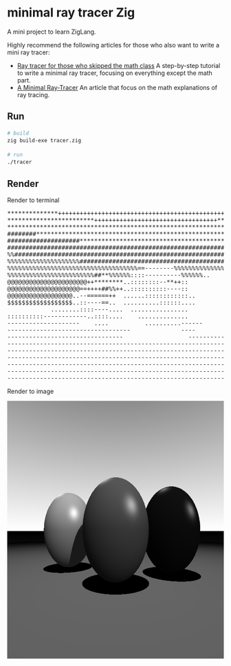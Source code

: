 # minimal ray tracer Zig

A mini project to learn ZigLang.

Highly recommend the following articles for those who also want to write a mini ray tracer:

* [Ray tracer for those who skipped the math class](https://zserge.com/posts/raytracer/) A step-by-step tutorial to write a minimal ray tracer, focusing on everything except the math part.
* [A Minimal Ray-Tracer](https://www.scratchapixel.com/lessons/3d-basic-rendering/minimal-ray-tracer-rendering-simple-shapes/ray-sphere-intersection.html) An article that focus on the math explanations of ray tracing.

## Run

```bash
# build
zig build-exe tracer.zig

# run
./tracer
```

## Render

Render to terminal

<pre>
**************++++++++++++++++++++++++++++++++++++++++++++++++++++++************
************************++++++++++++++++++++++++++++++++++**********************
********************************************************************************
########******************************************************************######
####################******************************************##################
################################################################################
%%##############################################################################
%%%%%%%%%%%%%%%%%%%%##########################################%%%%%%%%%%%%%%%%%%
%%%%%%%%%%%%%%%%%%%%%%%%%%%%%%%%%%%%==--------%%%%%%%%%%%%%%%%%%%%%%%%%%%%%%%%%%
%%%%%%%%%%%%%%%%%%%%%%%%##**%%%%%%::::----------%%%%%%..        %%%%%%%%%%%%%%%%
@@@@@@@@@@@@@@@@@@@@@@++********..::::::::--**++::            ::  @@@@@@@@@@@@@@
@@@@@@@@@@@@@@@@@@@@==++++##%%++..::::::::::----::            ..::@@@@@@@@@@@@@@
@@@@@@@@@@@@@@@@@@..--======++  ......::::::::::::..                @@@@@@@@@@@@
$$$$$$$$$$$$$$$$$$..::----==..  ..........::::::....                $$$$$$$$$$$$
            ........::::----....  ................                ....
::::::::::------------..::::....    ..............                ------::::::::
--------------------    ....          ..........------          ----------------
----------------------------------              ----                ------------
--------------------------------                  ------------------------------
--------------------------------------------------------------------------------
--------------------------------------------------------------------------------
--------------------------------------------------------------------------------
--------------------------------------------------------------------------------
--------------------------------------------------------------------------------
--------------------------------------------------------------------------------
</pre>

Render to image

<img src="https://raw.githubusercontent.com/jjyr/minimal-ray-tracer-zig/refs/heads/master/tracer.png" width="800" height="600" />

